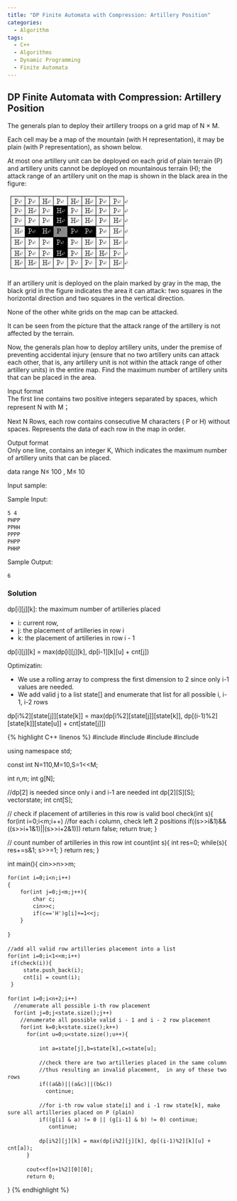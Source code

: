 ```yaml
---
title: "DP Finite Automata with Compression: Artillery Position"
categories:
  - Algorithm
tags:
  - C++
  - Algorithms
  - Dynamic Programming
  - Finite Automata
---
```


## DP Finite Automata with Compression: Artillery Position

The generals plan to deploy their artillery troops on a grid map of N × M.

Each cell may be a map of the mountain (with H representation), it may be plain (with P representation), as shown below.

At most one artillery unit can be deployed on each grid of plain terrain (P) and artillery units cannot be deployed on mountainous terrain (H); the attack range of an artillery unit on the map is shown in the black area in the figure:

![](/assets/images/dp_artillery_position.jpeg)

If an artillery unit is deployed on the plain marked by gray in the map, the black grid in the figure indicates the area it can attack: two squares in the horizontal direction and two squares in the vertical direction.

None of the other white grids on the map can be attacked.

It can be seen from the picture that the attack range of the artillery is not affected by the terrain.

Now, the generals plan how to deploy artillery units, under the premise of preventing accidental injury (ensure that no two artillery units can attack each other, that is, any artillery unit is not within the attack range of other artillery units) in the entire map. Find the maximum number of artillery units that can be placed in the area.

Input format  
The first line contains two positive integers separated by spaces, which represent N with M；

Next N Rows, each row contains consecutive M characters ( P or H) without spaces. Represents the data of each row in the map in order.

Output format  
Only one line, contains an integer K, Which indicates the maximum number of artillery units that can be placed.

data range
N≤ 100 , M≤ 10

Input sample:

Sample Input:
```
5 4
PHPP
PPHH
PPPP
PHPP
PHHP
```
Sample Output:
```
6
```

### Solution

dp[i][j][k]: the maximum number of artilleries placed  
* i: current row,
* j: the placement of artilleries in row i  
* k: the placement of artilleries in row i - 1

dp[i][j][k] = max(dp[i][j][k], dp[i-1][k][u] + cnt[j])

Optimizatin:
* We use a rolling array to compress the first dimension to 2 since only i-1 values are needed.
* We add valid j to a list state[] and enumerate that list for all possible i, i-1, i-2 rows

dp[i%2][state[j]][state[k]] = max(dp[i%2][state[j]][state[k]], dp[(i-1)%2][state[k]][state[u]] + cnt[state[j]])

{% highlight C++ linenos %}
#include<iostream>
#include<cstring>
#include<algorithm>
#include<vector>

using namespace std;

const int N=110,M=10,S=1<<M;

int n,m;
int g[N];

//dp[2] is needed since only i and i-1 are needed
int dp[2][S][S];
vector<int>state;
int cnt[S];

// check if placement of artilleries in this row is valid
bool check(int s){
    for(int i=0;i<m;i++)
      //for each i column, check left 2 positions
      if((s>>i&1)&&((s>>i+1&1)||(s>>i+2&1)))
       return false;
    return true;
}

// count number of artilleries in this row
int count(int s){
    int res=0;
    while(s){
        res+=s&1;
        s>>=1;
    }
    return res;
}

int main(){
    cin>>n>>m;

    for(int i=0;i<n;i++)
    {
        for(int j=0;j<m;j++){
            char c;
            cin>>c;
            if(c=='H')g[i]+=1<<j;
        }

    }

    //add all valid row artilleries placement into a list
    for(int i=0;i<1<<m;i++)
     if(check(i)){
         state.push_back(i);
         cnt[i] = count(i);
     }

    for(int i=0;i<n+2;i++)
      //enumerate all possible i-th row placement
      for(int j=0;j<state.size();j++)
        //enumerate all possible valid i - 1 and i - 2 row placement
        for(int k=0;k<state.size();k++)
          for(int u=0;u<state.size();u++){

              int a=state[j],b=state[k],c=state[u];

              //check there are two artilleries placed in the same column
              //thus resulting an invalid placement,  in any of these two rows
              if((a&b)||(a&c)||(b&c))
                continue;

              //for i-th row value state[i] and i -1 row state[k], make sure all artilleries placed on P (plain)
              if((g[i] & a) != 0 || (g[i-1] & b) != 0) continue;
                 continue;

              dp[i%2][j][k] = max(dp[i%2][j][k], dp[(i-1)%2][k][u] + cnt[a]);
          }

          cout<<f[n+1%2][0][0];
          return 0;
}
{% endhighlight %}
